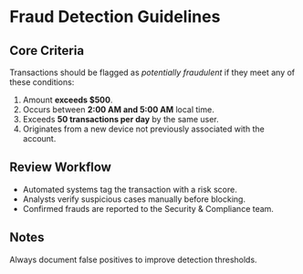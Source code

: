 # Fraud Detection Guidelines

## Core Criteria
Transactions should be flagged as *potentially fraudulent* if they meet any of these conditions:
1. Amount **exceeds $500**.
2. Occurs between **2:00 AM and 5:00 AM** local time.
3. Exceeds **50 transactions per day** by the same user.
4. Originates from a new device not previously associated with the account.

## Review Workflow
- Automated systems tag the transaction with a risk score.
- Analysts verify suspicious cases manually before blocking.
- Confirmed frauds are reported to the Security & Compliance team.

## Notes
Always document false positives to improve detection thresholds.
